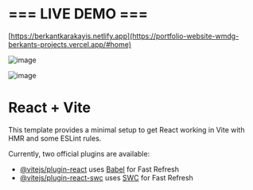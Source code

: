 # === LIVE DEMO ===

[https://berkantkarakayis.netlify.app](https://portfolio-website-wmdg-berkants-projects.vercel.app/#home)

![image](https://github.com/berkantkarakayis/Portfolio-Website/assets/102322084/3f4bb289-2f9f-4cc3-aae2-e8c4e37dcee2)

![image](https://github.com/berkantkarakayis/Portfolio-Website/assets/102322084/cb3bdd0d-6387-4ef6-855e-46805770dc14)

# React + Vite

This template provides a minimal setup to get React working in Vite with HMR and some ESLint rules.

Currently, two official plugins are available:

- [@vitejs/plugin-react](https://github.com/vitejs/vite-plugin-react/blob/main/packages/plugin-react/README.md) uses [Babel](https://babeljs.io/) for Fast Refresh
- [@vitejs/plugin-react-swc](https://github.com/vitejs/vite-plugin-react-swc) uses [SWC](https://swc.rs/) for Fast Refresh
